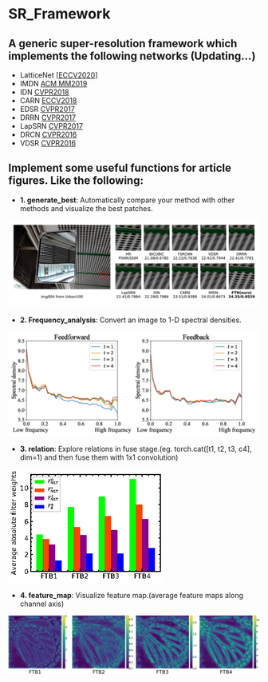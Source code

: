 # SR\_Framework
## A generic super-resolution framework which implements the following networks (Updating...)
* LatticeNet [[ECCV2020](https://www.ecva.net/papers/eccv_2020/papers_ECCV/papers/123670273.pdf)]
* IMDN [ACM MM2019](https://www.jianshu.com/p/399e5a3c7cc5) 
* IDN [CVPR2018](https://openaccess.thecvf.com/content_cvpr_2018/html/Hui_Fast_and_Accurate_CVPR_2018_paper.html)
* CARN [ECCV2018](https://openaccess.thecvf.com/content_ECCV_2018/html/Namhyuk_Ahn_Fast_Accurate_and_ECCV_2018_paper.html)
* EDSR [CVPR2017](https://arxiv.org/abs/1707.02921)
* DRRN [CVPR2017](https://openaccess.thecvf.com/content_cvpr_2017/html/Tai_Image_Super-Resolution_via_CVPR_2017_paper.html)
* LapSRN [CVPR2017](http://vllab.ucmerced.edu/wlai24/LapSRN/)
* DRCN [CVPR2016](https://arxiv.org/abs/1511.04491)
* VDSR [CVPR2016](https://www.cv-foundation.org/openaccess/content_cvpr_2016/html/Kim_Accurate_Image_Super-Resolution_CVPR_2016_paper.html)

## Implement some useful functions for article figures. Like the following:

* **1. generate\_best**: Automatically compare your method with other methods and visualize the best patches.

![compare.jpg](sr_framework/article_helper/compare.jpg)

* **2. Frequency\_analysis**: Convert an image to 1-D spectral densities.

![frequency.jpg](sr_framework/article_helper/frequency.jpg)

* **3. relation**: Explore relations in fuse stage.(eg. torch.cat([t1, t2, t3, c4], dim=1) and then fuse them with 1x1 convolution)

![relation.jpg](sr_framework/article_helper/relation.jpg)

* **4. feature\_map**: Visualize feature map.(average feature maps along channel axis)

![feature\_map.jpg](sr_framework/article_helper/feature_map.jpg)

